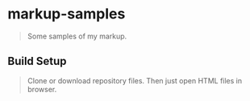 # markup-samples

> Some samples of my markup.

## Build Setup

> Clone or download repository files. Then just open HTML files in browser.
